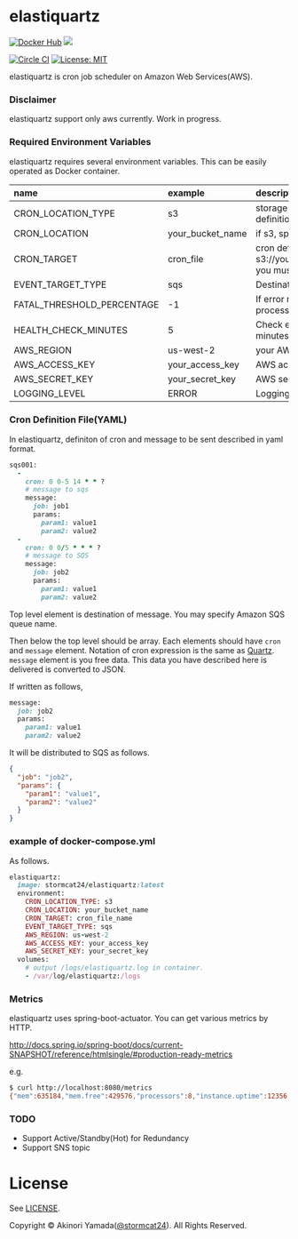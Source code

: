 elastiquartz
==========

[![Docker Hub](http://dockeri.co/image/stormcat24/elastiquartz)](https://hub.docker.com/r/stormcat24/elastiquartz/)
[![](https://badge.imagelayers.io/stormcat24/elastiquartz:latest.svg)](https://imagelayers.io/?images=stormcat24/elastiquartz:latest 'Get your own badge on imagelayers.io')

[![Circle CI](https://circleci.com/gh/stormcat24/elastiquartz.svg?style=shield&circle-token=d6f3ed9b32da3b47773715100fe6e66e72636426)](https://circleci.com/gh/stormcat24/elastiquartz)
[![License: MIT](http://img.shields.io/badge/license-MIT-orange.svg)](LICENSE)

elastiquartz is cron job scheduler on Amazon Web Services(AWS).

### Disclaimer

elastiquartz support only aws currently. Work in progress.

### Required Environment Variables

elastiquartz requires several environment variables. This can be easily operated as Docker container.

|name|example|description|
|:---|:---|:---|
|CRON_LOCATION_TYPE|s3|storage system to place cron definition file|
|CRON_LOCATION|your_bucket_name|if s3, specify bucket name|
|CRON_TARGET|cron_file|cron definition yml file path. if s3://your_bucket_name/cron_file.yml, you must specify cron_file|
|EVENT_TARGET_TYPE|sqs|Destination of message|
|FATAL_THRESHOLD_PERCENTAGE|-1|If error rate reached this value, process will shutdown.|
|HEALTH_CHECK_MINUTES|5|Check error rate inlast specified minutes|
|AWS_REGION|us-west-2|your AWS region|
|AWS_ACCESS_KEY|your_access_key|AWS access key|
|AWS_SECRET_KEY|your_secret_key|AWS secret key|
|LOGGING_LEVEL|ERROR|Logging level. default INFO|

### Cron Definition File(YAML)

In elastiquartz, definiton of cron and message to be sent described in yaml format.

```Ruby
sqs001:
  -
    cron: 0 0-5 14 * * ?
    # message to sqs
    message:
      job: job1
      params:
        param1: value1
        param2: value2
  -
    cron: 0 0/5 * * * ?
    # message to SQS
    message:
      job: job2
      params:
        param1: value1
        param2: value2

```

Top level element is destination of message. You may specify Amazon SQS queue name.

Then below the top level should be array. Each elements should have `cron` and `message` element. Notation of cron expression is the same as [Quartz](http://quartz-scheduler.org/documentation/quartz-2.x/tutorials/tutorial-lesson-06).
`message` element is you free data. This data you have described here is delivered is converted to JSON.

If written as follows,

```Ruby
message:
  job: job2
  params:
    param1: value1
    param2: value2
```

It will be distributed to SQS as follows.

```JSON
{
  "job": "job2",
  "params": {
    "param1": "value1",
    "param2": "value2"
  }
}
```

### example of docker-compose.yml

As follows.

```Ruby
elastiquartz:
  image: stormcat24/elastiquartz:latest
  environment:
    CRON_LOCATION_TYPE: s3
    CRON_LOCATION: your_bucket_name
    CRON_TARGET: cron_file_name
    EVENT_TARGET_TYPE: sqs
    AWS_REGION: us-west-2
    AWS_ACCESS_KEY: your_access_key
    AWS_SECRET_KEY: your_secret_key
  volumes:
    # output /logs/elastiquartz.log in container.
    - /var/log/elastiquartz:/logs
```

### Metrics

elastiquartz uses spring-boot-actuator. You can get various metrics by HTTP.

http://docs.spring.io/spring-boot/docs/current-SNAPSHOT/reference/htmlsingle/#production-ready-metrics

e.g.

```bash
$ curl http://localhost:8080/metrics
{"mem":635184,"mem.free":429576,"processors":8,"instance.uptime":12356,"uptime":16756,"systemload.average":2.99853515625,"heap.committed":571392,"heap.init":262144,"heap.used":141815,"heap":3728384,"nonheap.committed":65408,"nonheap.init":2496,"nonheap.used":63793,"nonheap":0,"threads.peak":35,"threads.daemon":18,"threads.totalStarted":39,"threads":35,"classes":8260,"classes.loaded":8260,"classes.unloaded":0,"gc.ps_scavenge.count":6,"gc.ps_scavenge.time":83,"gc.ps_marksweep.count":2,"gc.ps_marksweep.time":120,"httpsessions.max":-1,"httpsessions.active":0,"gauge.response.beans":25.0,"gauge.response.root":33.0,"counter.status.200.root":1,"counter.status.200.beans":1}
```

### TODO

* Support Active/Standby(Hot) for Redundancy
* Support SNS topic

License
===
See [LICENSE](LICENSE).

Copyright © Akinori Yamada([@stormcat24](https://twitter.com/stormcat24)). All Rights Reserved.
